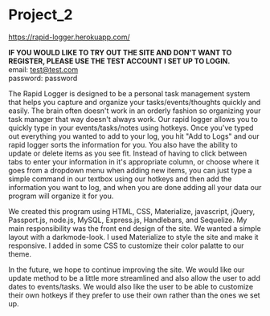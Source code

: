 # Project_2

https://rapid-logger.herokuapp.com/

**IF YOU WOULD LIKE TO TRY OUT THE SITE AND DON'T WANT TO REGISTER, PLEASE USE THE TEST ACCOUNT I SET UP TO LOGIN.**
<br>
email: test@test.com
<br>
password: password
<br>

The Rapid Logger is designed to be a personal task management system that helps you capture and organize your tasks/events/thoughts quickly and easily.  The brain often doesn't work in an orderly fashion so organizing your task manager that way doesn't always work.  Our rapid logger allows you to quickly type in your events/tasks/notes using hotkeys.  Once you've typed out everything you wanted to add to your log, you hit "Add to Logs" and our rapid logger sorts the information for you.  You also have the ability to update or delete items as you see fit.  Instead of having to click between tabs to enter your information in it's appropriate column, or choose where it goes from a dropdown menu when adding new items, you can just type a simple command in our textbox using our hotkeys and then add the information you want to log, and when you are done adding all your data our program will organize it for you.

We created this program using HTML, CSS, Materialize, javascript, jQuery, Passport.js, node.js, MySQL, Express.js, Handlebars, and Sequelize.  My main responsibility was the front end design of the site.  We wanted a simple layout with a darkmode-look.  I used Materialize to style the site and make it responsive.  I added in some CSS to customize their color palatte to our theme.

In the future, we hope to continue improving the site.  We would like our update method to be a little more streamlined and also allow the user to add dates to events/tasks. We would also like the user to be able to customize their own hotkeys if they prefer to use their own rather than the ones we set up.  
